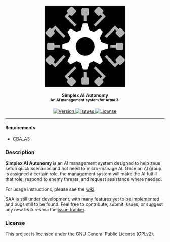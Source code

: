 <p align="center">
	<img src="https://github.com/SceptreOfficial/Simplex-AI-Autonomy/raw/master/assets/saa_black.png" width="256">
</p>

<p align="center">
	<strong>Simplex AI Autonomy</strong><br />
	<sup><strong>An AI management system for Arma 3.</strong></sup>
</p>

<p align="center">
	<a href="https://github.com/SceptreOfficial/Simplex-AI-Autonomy/releases/latest">
		<img src="https://img.shields.io/badge/Version-0.1-blue?style=flat-square" alt="Version">
	</a>
	<a href="https://github.com/SceptreOfficial/Simplex-AI-Autonomy/issues">
		<img src="https://img.shields.io/github/issues-raw/SceptreOfficial/Simplex-AI-Autonomy?style=flat-square&label=Issues" alt="Issues">
	</a>
	<a href="https://github.com/SceptreOfficial/Simplex-AI-Autonomy/blob/master/LICENSE">
		<img src="https://img.shields.io/badge/License-GPLv2-red?style=flat-square" alt="License">
	</a>
</p>

---

#### Requirements

- [CBA_A3](https://github.com/CBATeam/CBA_A3)

### Description

**Simplex AI Autonomy** is an AI management system designed to help zeus setup quick scenarios and not need to micro-manage AI. Once an AI group is assigned a certain role, the management system will make the AI fulfill that role, respond to enemy threats, and request assistance where needed.

For usage instructions, please see the [wiki](https://github.com/SceptreOfficial/Simplex-AI-Autonomy/wiki).

SAA is still under development, with many features yet to be implemented and bugs still to be found.
Feel free to contribute, submit issues, or suggest any new features via the [issue tracker](https://github.com/SceptreOfficial/Simplex-AI-Autonomy/issues).

### License

This project is licensed under the GNU General Public License ([GPLv2](../master/LICENSE)).
